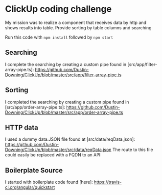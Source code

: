 # ClickUp coding challenge
My mission was to realize a component that receives data by http and shows results into table. Provide sorting by table columns and searching

Run this code with `npm install` followed by `npm start`

## Searching
I complete the searching by creating a custom pipe found in [src/app/filter-array-pipe.ts]: https://github.com/Dustin-Downing/ClickUp/blob/master/src/app/filter-array-pipe.ts

## Sorting
I completed the searching by creating a custom pipe found in [src/app/order-array-pipe.ts]: https://github.com/Dustin-Downing/ClickUp/blob/master/src/app/order-array-pipe.ts

## HTTP data
I used a dummy data.JSON file found at [src/data/reqData.json]: https://github.com/Dustin-Downing/ClickUp/blob/master/src/data/reqData.json
The route to this file could easily be replaced with a FQDN to an API

## Boilerplate Source
I started with boilerplate code found [here]: https://travis-ci.org/angular/quickstart
